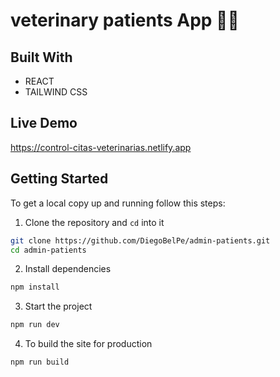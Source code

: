 # veterinary patients App 🐶🐱



## Built With

- REACT
- TAILWIND CSS


## Live Demo

https://control-citas-veterinarias.netlify.app

## Getting Started

To get a local copy up and running follow this steps:

1. Clone the repository and `cd` into it

```sh
git clone https://github.com/DiegoBelPe/admin-patients.git
cd admin-patients
```

2. Install dependencies

```sh
npm install
```

3. Start the project

```sh
npm run dev
```

4. To build the site for production

```sh
npm run build
```

